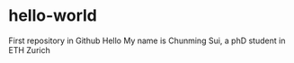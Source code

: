 # hello-world
First repository in Github
Hello
My name is Chunming Sui, a phD student in ETH Zurich
